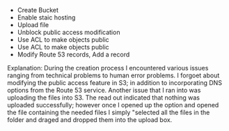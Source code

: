 - Create Bucket
- Enable staic hosting
- Upload file
- Unblock public access modification
- Use ACL to make objects public
- Use ACL to make objects public
- Modify Route 53 records, Add a record

Explanation: During the creation process I encountered various issues ranging from technical problems to human error problems. I forgoet
about modifying the public access feature in S3; in addition to incorporating DNS options from the Route 53 service. Another issue 
that I ran into was uploading the files into S3. The read out indicated that nothing was uploaded successfully; however once I opened
up the option and opened the file containing the needed files I simply "selected all the files in the folder and draged and dropped them 
into the upload box.
